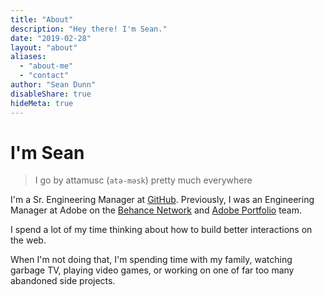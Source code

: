 ```yaml
---
title: "About"
description: "Hey there! I'm Sean."
date: "2019-02-28"
layout: "about"
aliases:
  - "about-me"
  - "contact"
author: "Sean Dunn"
disableShare: true
hideMeta: true
---
```

# I'm Sean

> I go by attamusc (`atə-məsk`) pretty much everywhere

I'm a Sr. Engineering Manager at [GitHub](https://github.com/github). Previously, I was an Engineering Manager at Adobe on the [Behance Network](https://www.behance.net) and [Adobe Portfolio](https://portfolio.adobe.com) team.

I spend a lot of my time thinking about how to build better interactions on the web.

When I'm not doing that, I'm spending time with my family, watching garbage TV, playing video games, or working on one of far too many abandoned side projects.
